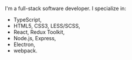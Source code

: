 I'm a full-stack software developer. I specialize in:
- TypeScript,
- HTML5, CSS3, LESS/SCSS,
- React, Redux Toolkit,
- Node.js, Express,
- Electron,
- webpack.
